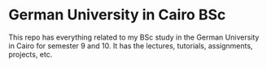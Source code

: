 # German University in Cairo BSc
This repo has everything related to my BSc study in the German University in Cairo for semester 9 and 10. It has the lectures, tutorials, assignments, projects, etc.
